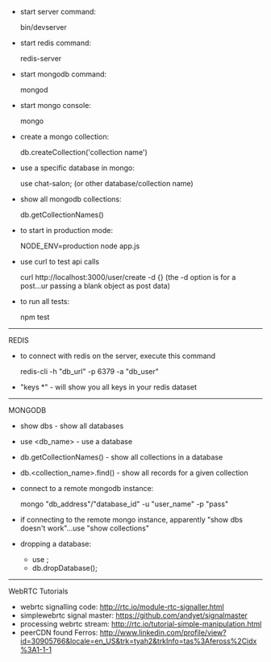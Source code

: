 * start server command: 

	bin/devserver

* start redis command: 

	redis-server

* start mongodb command:

	mongod

* start mongo console:

	mongo

* create a mongo collection:

	db.createCollection('collection name')

* use a specific database in mongo:

	use chat-salon; (or other database/collection name)

* show all mongodb collections:

	db.getCollectionNames()

* to start in production mode:

	NODE_ENV=production node app.js

* use curl to test api calls

	curl http://localhost:3000/user/create -d {} (the -d option is for a post...ur passing a blank object as post data)


* to run all tests:

	npm test

------------------------------


REDIS

* to connect with redis on the server, execute this command

	redis-cli -h "db_url" -p 6379 -a "db_user"

* "keys *" - will show you all keys in your redis dataset



------------------------------

MONGODB

* show dbs - show all databases

* use <db_name> - use a database

* db.getCollectionNames() - show all collections in a database

* db.<collection_name>.find() - show all records for a given collection

* connect to a remote mongodb instance:

	mongo "db_address"/"database_id" -u "user_name" -p "pass"

* if connecting to the remote mongo instance, apparently "show dbs doesn't work"...use "show collections"

* dropping a database:

	- use <database name>;
	- db.dropDatabase();

------------------------------

WebRTC Tutorials

* webrtc signalling code: http://rtc.io/module-rtc-signaller.html
* simplewebrtc signal master: https://github.com/andyet/signalmaster
* processing webrtc stream: http://rtc.io/tutorial-simple-manipulation.html
* peerCDN found Ferros: http://www.linkedin.com/profile/view?id=30905766&locale=en_US&trk=tyah2&trkInfo=tas%3Afeross%2Cidx%3A1-1-1